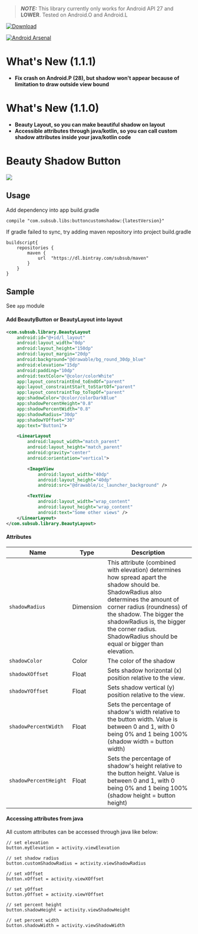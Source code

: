 >**_NOTE:_**  This library currently only works for Android API 27 and **LOWER**. Tested on Android.O and Android.L

[ ![Download](https://api.bintray.com/packages/subsub/maven/buttoncustomshadow/images/download.svg) ](https://bintray.com/subsub/maven/buttoncustomshadow/_latestVersion)

[![Android Arsenal](https://img.shields.io/badge/Android%20Arsenal-Beauty%20Color%20Shadow%20Button-brightgreen.svg?style=flat)](https://android-arsenal.com/details/1/7165)



# What's New (1.1.1)
- **Fix crash on Android.P (28), but shadow won't appear because of limitation to draw outside view bound**

# What's New (1.1.0)
- **Beauty Layout, so you can make beautiful shadow on layout**
- **Accessible attributes through java/kotlin, so you can call custom shadow attributes inside your java/kotlin code**






# Beauty Shadow Button


![](capture.png)

## Usage
Add dependency into app build.gradle
```
compile "com.subsub.libs:buttoncustomshadow:{latestVersion}"
```

If gradle failed to sync, try adding maven repository into project build.gradle
```
buildscript{
    repositories {
        maven {
            url  "https://dl.bintray.com/subsub/maven" 
        }
    }
}
```

## Sample
See `app` module

#### Add BeautyButton or BeautyLayout into layout
```xml
<com.subsub.library.BeautyLayout
    android:id="@+id/l_layout"
    android:layout_width="0dp"
    android:layout_height="150dp"
    android:layout_margin="20dp"
    android:background="@drawable/bg_round_30dp_blue"
    android:elevation="15dp"
    android:padding="10dp"
    android:textColor="@color/colorWhite"
    app:layout_constraintEnd_toEndOf="parent"
    app:layout_constraintStart_toStartOf="parent"
    app:layout_constraintTop_toTopOf="parent"
    app:shadowColor="@color/colorDarkBlue"
    app:shadowPercentHeight="0.8"
    app:shadowPercentWidth="0.8"
    app:shadowRadius="30dp"
    app:shadowYOffset="30"
    app:text="Button1">

    <LinearLayout
        android:layout_width="match_parent"
        android:layout_height="match_parent"
        android:gravity="center"
        android:orientation="vertical">

        <ImageView
            android:layout_width="40dp"
            android:layout_height="40dp"
            android:src="@drawable/ic_launcher_background" />

        <TextView
            android:layout_width="wrap_content"
            android:layout_height="wrap_content"
            android:text="Some other views" />
    </LinearLayout>
</com.subsub.library.BeautyLayout>
```


#### Attributes
Name | Type | Description
--- | --- | ---
`shadowRadius` | Dimension | This attribute (combined with elevation) determines how spread apart the shadow should be. ShadowRadius also determines the amount of corner radius (roundness) of the shadow. The bigger the shadowRadius is, the bigger the corner radius. ShadowRadius should be equal or bigger than elevation.
`shadowColor` | Color | The color of the shadow
`shadowXOffset` | Float | Sets shadow horizontal (x) position relative to the view.
`shadowYOffset` | Float | Sets shadow vertical (y) position relative to the view.
`shadowPercentWidth` | Float | Sets the percentage of shadow's width relative to the button width. Value is between 0 and 1, with 0 being 0% and 1 being 100% (shadow width = button width)
`shadowPercentHeight` | Float | Sets the percentage of shadow's height relative to the button height. Value is between 0 and 1, with 0 being 0% and 1 being 100% (shadow height = button height)

#### Accessing attributes from java
All custom attributes can be accessed through java like below:
```
// set elevation
button.myElevation = activity.viewElevation

// set shadow radius
button.customShadowRadius = activity.viewShadowRadius

// set xOffset
button.xOffset = activity.viewXOffset

// set yOffset
button.yOffset = activity.viewYOffset

// set percent height
button.shadowHeight = activity.viewShadowHeight

// set percent width
button.shadowWidth = activity.viewShadowWidth
```

